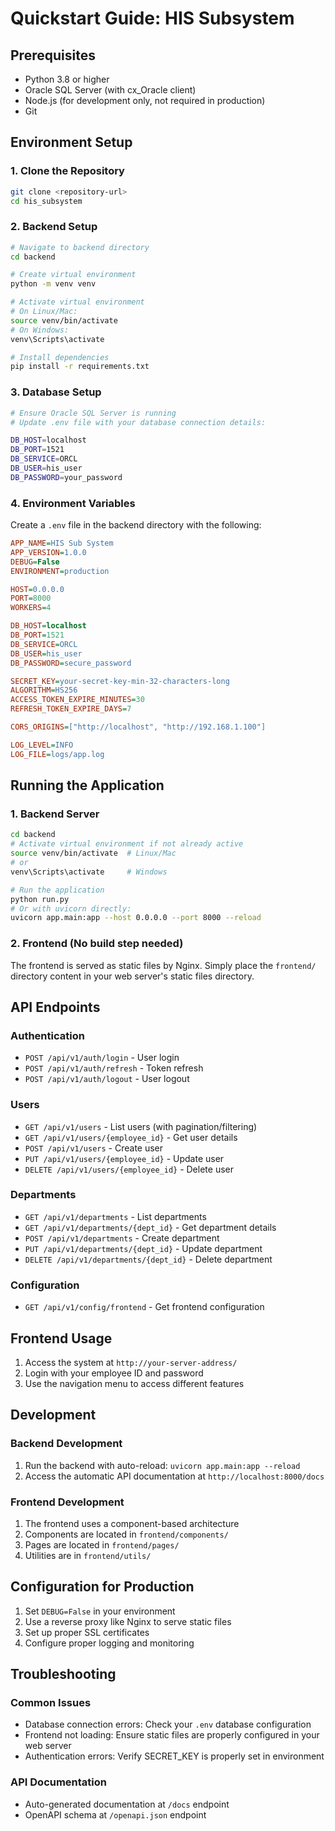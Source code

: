# Quickstart Guide: HIS Subsystem

## Prerequisites

- Python 3.8 or higher
- Oracle SQL Server (with cx_Oracle client)
- Node.js (for development only, not required in production)
- Git

## Environment Setup

### 1. Clone the Repository
```bash
git clone <repository-url>
cd his_subsystem
```

### 2. Backend Setup
```bash
# Navigate to backend directory
cd backend

# Create virtual environment
python -m venv venv

# Activate virtual environment
# On Linux/Mac:
source venv/bin/activate
# On Windows:
venv\Scripts\activate

# Install dependencies
pip install -r requirements.txt
```

### 3. Database Setup
```bash
# Ensure Oracle SQL Server is running
# Update .env file with your database connection details:

DB_HOST=localhost
DB_PORT=1521
DB_SERVICE=ORCL
DB_USER=his_user
DB_PASSWORD=your_password
```

### 4. Environment Variables
Create a `.env` file in the backend directory with the following:
```ini
APP_NAME=HIS Sub System
APP_VERSION=1.0.0
DEBUG=False
ENVIRONMENT=production

HOST=0.0.0.0
PORT=8000
WORKERS=4

DB_HOST=localhost
DB_PORT=1521
DB_SERVICE=ORCL
DB_USER=his_user
DB_PASSWORD=secure_password

SECRET_KEY=your-secret-key-min-32-characters-long
ALGORITHM=HS256
ACCESS_TOKEN_EXPIRE_MINUTES=30
REFRESH_TOKEN_EXPIRE_DAYS=7

CORS_ORIGINS=["http://localhost", "http://192.168.1.100"]

LOG_LEVEL=INFO
LOG_FILE=logs/app.log
```

## Running the Application

### 1. Backend Server
```bash
cd backend
# Activate virtual environment if not already active
source venv/bin/activate  # Linux/Mac
# or
venv\Scripts\activate     # Windows

# Run the application
python run.py
# Or with uvicorn directly:
uvicorn app.main:app --host 0.0.0.0 --port 8000 --reload
```

### 2. Frontend (No build step needed)
The frontend is served as static files by Nginx. Simply place the `frontend/` directory content in your web server's static files directory.

## API Endpoints

### Authentication
- `POST /api/v1/auth/login` - User login
- `POST /api/v1/auth/refresh` - Token refresh
- `POST /api/v1/auth/logout` - User logout

### Users
- `GET /api/v1/users` - List users (with pagination/filtering)
- `GET /api/v1/users/{employee_id}` - Get user details
- `POST /api/v1/users` - Create user
- `PUT /api/v1/users/{employee_id}` - Update user
- `DELETE /api/v1/users/{employee_id}` - Delete user

### Departments
- `GET /api/v1/departments` - List departments
- `GET /api/v1/departments/{dept_id}` - Get department details
- `POST /api/v1/departments` - Create department
- `PUT /api/v1/departments/{dept_id}` - Update department
- `DELETE /api/v1/departments/{dept_id}` - Delete department

### Configuration
- `GET /api/v1/config/frontend` - Get frontend configuration

## Frontend Usage

1. Access the system at `http://your-server-address/`
2. Login with your employee ID and password
3. Use the navigation menu to access different features

## Development

### Backend Development
1. Run the backend with auto-reload: `uvicorn app.main:app --reload`
2. Access the automatic API documentation at `http://localhost:8000/docs`

### Frontend Development
1. The frontend uses a component-based architecture
2. Components are located in `frontend/components/`
3. Pages are located in `frontend/pages/`
4. Utilities are in `frontend/utils/`

## Configuration for Production

1. Set `DEBUG=False` in your environment
2. Use a reverse proxy like Nginx to serve static files
3. Set up proper SSL certificates
4. Configure proper logging and monitoring

## Troubleshooting

### Common Issues
- Database connection errors: Check your `.env` database configuration
- Frontend not loading: Ensure static files are properly configured in your web server
- Authentication errors: Verify SECRET_KEY is properly set in environment

### API Documentation
- Auto-generated documentation at `/docs` endpoint
- OpenAPI schema at `/openapi.json` endpoint